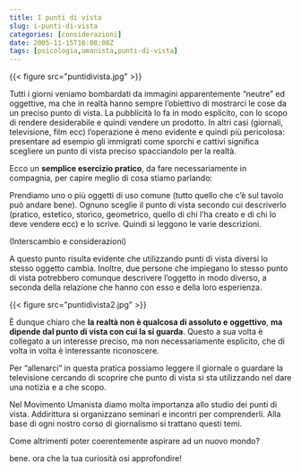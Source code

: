 ```yaml
---
title: I punti di vista
slug: i-punti-di-vista
categories: [considerazioni]
date: 2005-11-15T16:08:08Z
tags: [psicologia,umanista,punti-di-vista]
---
```


{{< figure src="puntidivista.jpg" >}}
  
Tutti i giorni veniamo bombardati da immagini apparentemente &#8220;neutre&#8221; ed oggettive, ma che in realtà hanno sempre l&#8217;obiettivo di mostrarci le cose da un preciso punto di vista. La pubblicità lo fa in modo esplicito, con lo scopo di rendere desiderabile e quindi vendere un prodotto. In altri casi (giornali, televisione, film ecc) l&#8217;operazione è meno evidente e quindi più pericolosa: presentare ad esempio gli immigrati come sporchi e cattivi significa scegliere un punto di vista preciso spacciandolo per la realtà.

Ecco un **semplice esercizio pratico**, da fare necessariamente in compagnia, per capire meglio di cosa stiamo parlando:

Prendiamo uno o più oggetti di uso comune (tutto quello che c&#8217;è sul tavolo può andare bene). Ognuno sceglie il punto di vista secondo cui descriverlo (pratico, estetico, storico, geometrico, quello di chi l&#8217;ha creato e di chi lo deve vendere ecc) e lo scrive. Quindi si leggono le varie descrizioni.
  
(Interscambio e considerazioni)
  
A questo punto risulta evidente che utilizzando punti di vista diversi lo stesso oggetto cambia. Inoltre, due persone che impiegano lo stesso punto di vista potrebbero comunque descrivere l&#8217;oggetto in modo diverso, a seconda della relazione che hanno con esso e della loro esperienza.

{{< figure src="puntidivista2.jpg" >}}

È dunque chiaro che **la realtà non è qualcosa di assoluto e oggettivo**, **ma dipende dal punto di vista con cui la si guarda**. Questo a sua volta è collegato a un interesse preciso, ma non necessariamente esplicito, che di volta in volta è interessante riconoscere.
  
Per &#8220;allenarci&#8221; in questa pratica possiamo leggere il giornale o guardare la televisione cercando di scoprire che punto di vista si sta utilizzando nel dare una notizia e a che scopo.

Nel Movimento Umanista diamo molta importanza allo studio dei punti di vista. Addirittura si organizzano seminari e incontri per comprenderli. Alla base di ogni nostro corso di giornalismo si trattano questi temi.
  
Come altrimenti poter coerentemente aspirare ad un nuovo mondo?

bene. ora che la tua curiosità osi approfondire!